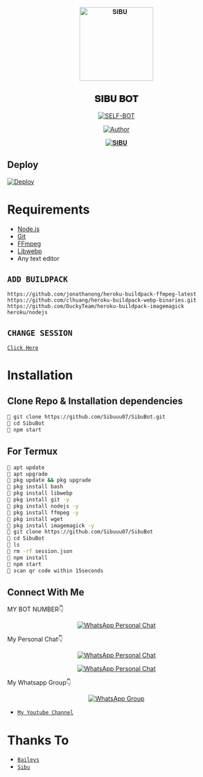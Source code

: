 <div align="center">
<img src="https://static.wikia.nocookie.net/naruto/images/2/27/Kakashi_Hatake.png/revision/latest?cb=20170628120149?format=jpg&name=900x900" alt="𝐒𝐈𝐁𝐔" width="170" />

## 𝐒𝐈𝐁𝐔 𝐁𝐎𝐓

</div>

<p align="center">
<a href="##"><img title="SELF-BOT" src="https://img.shields.io/static/v1?label=Language&message=English&color=blue"></a>
</p>
<p align="center">
  <a href="https://github.com/Sibuuu07"><img title="Author" src="https://img.shields.io/badge/Author-𝐒𝐈𝐁𝐔-blue.svg?style=for-the-badge&logo=github" /></a>
</p>
<p align="center">
<a href="#"><img title="𝐒𝐈𝐁𝐔" src="https://img.shields.io/static/v1?label=WHATSAPP&message=Automated-Bot&color=blue"></a>
</p>



## Deploy
[![Deploy](https://www.herokucdn.com/deploy/button.svg)](https://heroku.com/deploy?template=https://github.com/Sibuuu07/DogeBot/)

# Requirements
* [Node.js](https://nodejs.org/en/)
* [Git](https://git-scm.com/downloads)
* [FFmpeg](https://github.com/BtbN/FFmpeg-Builds/releases/download/autobuild-2020-12-08-13-03/ffmpeg-n4.3.1-26-gca55240b8c-win64-gpl-4.3.zip)
* [Libwebp](https://developers.google.com/speed/webp/download)
* Any text editor

## `ADD BUILDPACK`

```
https://github.com/jonathanong/heroku-buildpack-ffmpeg-latest
https://github.com/clhuang/heroku-buildpack-webp-binaries.git
https://github.com/DuckyTeam/heroku-buildpack-imagemagick
heroku/nodejs
```

## `CHANGE SESSION`

[`Click Here`](https://github.com/Sibuuu07/SibuBot/blob/master/session.json#L1)

# Installation
## Clone Repo & Installation dependencies
```bash
🦄 git clone https://github.com/Sibuuu07/SibuBot.git
🦄 cd SibuBot
🦄 npm start
```
## For Termux
```bash
🦄 apt update
🦄 apt upgrade
🦄 pkg update && pkg upgrade 
🦄 pkg install bash
🦄 pkg install libwebp
🦄 pkg install git -y
🦄 pkg install nodejs -y 
🦄 pkg install ffmpeg -y 
🦄 pkg install wget
🦄 pkg install imagemagick -y
🦄 git clone https://github.com/Sibuuu07/SibuBot
🦄 cd SibuBot
🦄 ls
🦄 rm -rf session.json
🦄 npm install
🦄 npm start
🦄 scan qr code within 15seconds
```

## Connect With Me
MY BOT NUMBER👇
<p align="center">
 <a href="http://Wa.me/+994409636530?text=.help"><img alt="WhatsApp Personal Chat" src="https://img.shields.io/badge/WhatsApp-25D366?style=for-the-badge&logo=whatsapp&logoColor=black"/></a>
</p>

My Personal Chat👇
<p align="center">
 <a href="https://wa.me/+919337956084?text=Hi%20Sibu"><img alt="WhatsApp Personal Chat" src="https://img.shields.io/badge/WhatsApp-25D366?style=for-the-badge&logo=whatsapp&logoColor=black"/></a>
</p>
<p align="center">
 <a href="https://wa.me/+16149448340?text=Hy%20Buddy"><img alt="WhatsApp Personal Chat" src="https://img.shields.io/badge/WhatsApp-25D366?style=for-the-badge&logo=whatsapp&logoColor=black"/></a>
</p>

My Whatsapp Group👇
<p align="center">
 <a href="https://chat.whatsapp.com/"><img alt="WhatsApp Group" src="https://img.shields.io/badge/WhatsApp-25D366?style=for-the-badge&logo=whatsapp&logoColor=black"/></a>
</p>

* [`My Youtube Channel`]()

# Thanks To
* [`Baileys`](https://github.com/adiwajshing/Baileys)
* [`Sibu`](https://github.com/Sibuuu07)
